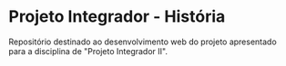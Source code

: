 # Projeto Integrador - História
Repositório destinado ao desenvolvimento web do projeto apresentado para a disciplina de "Projeto Integrador II".
